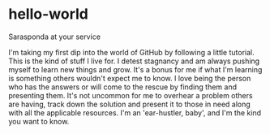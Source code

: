 # hello-world
Sarasponda at your service

I'm taking my first dip into the world of GitHub by following a little tutorial. This is the kind of stuff I live for. I detest stagnancy and am always pushing myself to learn new things and grow. It's a bonus for me if what I'm learning is something others wouldn't expect me to know. I love being the person who has the answers or will come to the rescue by finding them and presenting them. It's not uncommon for me to overhear a problem others are having, track down the solution and present it to those in need along with all the applicable resources. I'm an 'ear-hustler, baby', and I'm the kind you want to know.
